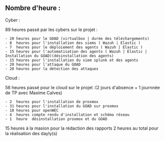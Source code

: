 ## Nombre d'heure :

Cyber  : 

89 heures passé par les cybers sur le projet : 

    - 20 heures pour le GOAD (virtualbox | durée des téléchargements)
    - 8  heures pour l'installation des siems ( Wazuh | Elastic )
    - 7  heures pour le déploiement des agents ( Wazuh | Elastic )
    - 15 heures pour l'automatisation des agents ( Wazuh | Elastic | Installation du GOAD)(désinstallation des agents)
    - 15 heures pour l'installation du siem splunk et des agents 
    - 20 heures pour l'attaque du GOAD
    - 20 heures pour la détection des attaques



Cloud : 

56 heures passé pour le cloud sur le projet :(2 jours d'absence + 1 journnée de TP avec Maxime Calves)

    - 2  heures pour l'installation de proxmox
    - 31 heures pour l'installation du GOAD sur proxmox
    - 18 heures pour openWEC
    - 4  heures compte rendu d'installation et schéma réseau
    - 1  heure  désinstallation proxmox et du GOAD 


15 heures à la masion pour la rédaction des rapports 
2 heures au total pour la réalisation  des dayly(s)
